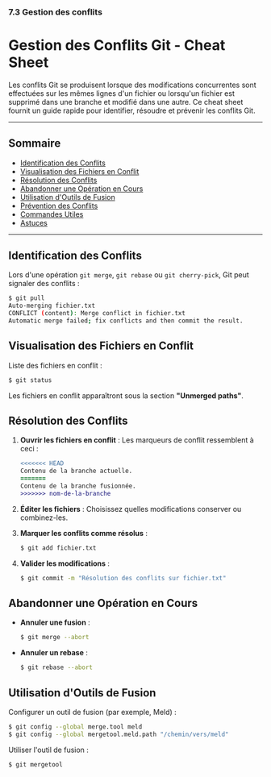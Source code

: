 ### 7.3 Gestion des conflits

# Gestion des Conflits Git - Cheat Sheet

Les conflits Git se produisent lorsque des modifications concurrentes sont effectuées sur les mêmes lignes d'un fichier ou lorsqu'un fichier est supprimé dans une branche et modifié dans une autre. Ce cheat sheet fournit un guide rapide pour identifier, résoudre et prévenir les conflits Git.

---

## Sommaire

- [Identification des Conflits](#identification-des-conflits)
- [Visualisation des Fichiers en Conflit](#visualisation-des-fichiers-en-conflit)
- [Résolution des Conflits](#résolution-des-conflits)
- [Abandonner une Opération en Cours](#abandonner-une-opération-en-cours)
- [Utilisation d'Outils de Fusion](#utilisation-doutils-de-fusion)
- [Prévention des Conflits](#prévention-des-conflits)
- [Commandes Utiles](#commandes-utiles)
- [Astuces](#astuces)

---

## Identification des Conflits

Lors d'une opération `git merge`, `git rebase` ou `git cherry-pick`, Git peut signaler des conflits :

```bash
$ git pull
Auto-merging fichier.txt
CONFLICT (content): Merge conflict in fichier.txt
Automatic merge failed; fix conflicts and then commit the result.
```

## Visualisation des Fichiers en Conflit

Liste des fichiers en conflit :

```bash
$ git status
```

Les fichiers en conflit apparaîtront sous la section **"Unmerged paths"**.

## Résolution des Conflits

1. **Ouvrir les fichiers en conflit** : Les marqueurs de conflit ressemblent à ceci :

   ```diff
   <<<<<<< HEAD
   Contenu de la branche actuelle.
   =======
   Contenu de la branche fusionnée.
   >>>>>>> nom-de-la-branche
   ```

2. **Éditer les fichiers** : Choisissez quelles modifications conserver ou combinez-les.

3. **Marquer les conflits comme résolus** :

   ```bash
   $ git add fichier.txt
   ```

4. **Valider les modifications** :

   ```bash
   $ git commit -m "Résolution des conflits sur fichier.txt"
   ```

## Abandonner une Opération en Cours

- **Annuler une fusion** :

  ```bash
  $ git merge --abort
  ```

- **Annuler un rebase** :

  ```bash
  $ git rebase --abort
  ```

## Utilisation d'Outils de Fusion

Configurer un outil de fusion (par exemple, Meld) :

```bash
$ git config --global merge.tool meld
$ git config --global mergetool.meld.path "/chemin/vers/meld"
```

Utiliser l'outil de fusion :

```bash
$ git mergetool
```


